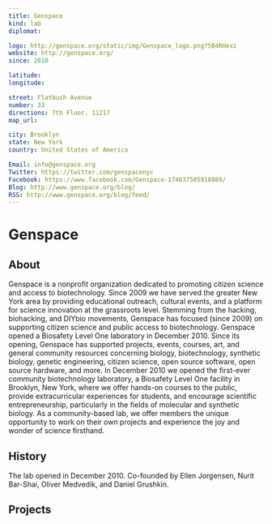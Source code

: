 ```yaml
---
title: Genspace
kind: lab
diplomat:

logo: http://genspace.org/static/img/Genspace_logo.png?5B4RHexi
website: http://genspace.org/
since: 2010

latitude:
longitude:

street: Flatbush Avenue
number: 33
directions: 7th Floor. 11217
map_url:

city: Brooklyn
state: New York
country: United States of America

Email: info@genspace.org
Twitter: https://twitter.com/genspacenyc
Facebook: https://www.facebook.com/Genspace-174637505918889/
Blog: http://www.genspace.org/blog/
RSS: http://www.genspace.org/blog/feed/
---
```


# Genspace

## About
Genspace is a nonprofit organization dedicated to promoting citizen science and access to biotechnology. Since 2009 we have served the greater New York area by providing educational outreach, cultural events, and a platform for science innovation at the grassroots level.
 Stemming from the hacking, biohacking, and DIYbio movements, Genspace has focused (since 2009) on supporting citizen science and public access to biotechnology. Genspace opened a Biosafety Level One laboratory in December 2010. Since its opening, Genspace has supported projects, events, courses, art, and general community resources concerning biology, biotechnology, synthetic biology, genetic engineering, citizen science, open source software, open source hardware, and more.
In December 2010 we opened the first-ever community biotechnology laboratory, a Biosafety Level One facility in Brooklyn, New York, where we offer hands-on courses to the public, provide extracurricular experiences for students, and encourage scientific entrepreneurship, particularly in the fields of molecular and synthetic biology. As a community-based lab, we offer members the unique opportunity to work on their own projects and experience the joy and wonder of science firsthand.
## History
The lab opened in December 2010. Co-founded by  Ellen Jorgensen, Nurit Bar-Shai, Oliver Medvedik, and Daniel Grushkin.
## Projects


[logo]: http://genspace.org/static/img/Genspace_logo.png?5B4RHexi
[website]: http://genspace.org/
